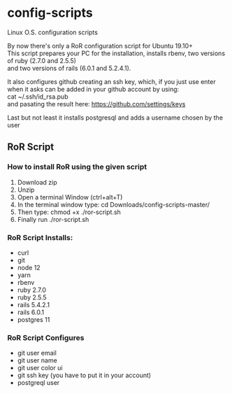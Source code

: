 # config-scripts
Linux O.S. configuration scripts

By now there's only a RoR configuration script for Ubuntu 19.10+ <br/>
This script prepares your PC for the installation, installs rbenv, two versions of ruby (2.7.0 and 2.5.5) <br/>
and two versions of rails (6.0.1 and 5.2.4.1).

It also configures github creating an ssh key, which, if you just use enter when it asks can be added in your github account by
using: <br/>
cat ~/.ssh/id_rsa.pub <br/>
and pasating the result here: https://github.com/settings/keys <br/>

Last but not least it installs postgresql and adds a username chosen by the user

## RoR Script

### How to install RoR using the given script
1. Download zip
2. Unzip
3. Open a terminal Window (ctrl+alt+T)
4. In the terminal window type: cd Downloads/config-scripts-master/
5. Then type: chmod +x ./ror-script.sh
6. Finally run ./ror-script.sh

### RoR Script Installs:
* curl
* git
* node 12
* yarn
* rbenv
* ruby 2.7.0
* ruby 2.5.5
* rails 5.4.2.1
* rails 6.0.1
* postgres 11

### RoR Script Configures
* git user email
* git user name
* git user color ui
* git ssh key (you have to put it in your account)
* postgreql user

